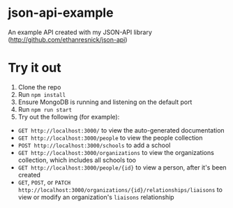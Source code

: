 # json-api-example
An example API created with my JSON-API library (http://github.com/ethanresnick/json-api)

# Try it out

1. Clone the repo
2. Run `npm install`
3. Ensure MongoDB is running and listening on the default port
4. Run `npm run start`
5. Try out the following (for example):
  - `GET http://localhost:3000/` to view the auto-generated documentation
  - `GET http://localhost:3000/people` to view the people collection
  - `POST http://localhost:3000/schools` to add a school
  - `GET http://localhost:3000/organizations` to view the organizations collection, which includes all schools too
  - `GET http://localhost:3000/people/{id}` to view a person, after it's been created
  - `GET`, `POST`, or `PATCH` `http://localhost:3000/organizations/{id}/relationships/liaisons` to view or modify an organization's `liaisons` relationship
